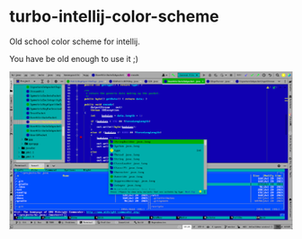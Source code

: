 # turbo-intellij-color-scheme
Old school color scheme for intellij.

You have be old enough to use it ;)

![Screenshot](screenshot.png)
